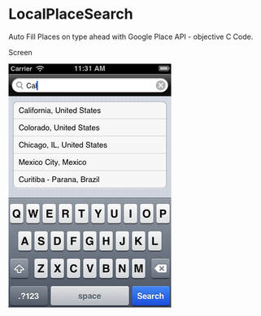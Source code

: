 LocalPlaceSearch
================

Auto Fill Places on type ahead with Google Place API - objective C Code.


Screen

![Alt text](https://github.com/naveenshan01/LocalPlaceSearch/blob/master/ScreenShots/iOS%20Simulator%20Screen%20shot%20Mar%2026%2C%202013%2011.31.24%20AM.png "Home Screen")


